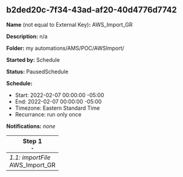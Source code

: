 ## b2ded20c-7f34-43ad-af20-40d4776d7742

**Name** (not equal to External Key)**:** AWS_Import_GR

**Description:** n/a

**Folder:** my automations/AMS/POC/AWSImport/

**Started by:** Schedule

**Status:** PausedSchedule

**Schedule:**

* Start: 2022-02-07 00:00:00 -05:00
* End: 2022-02-07 00:00:00 -05:00
* Timezone: Eastern Standard Time
* Recurrance: run only once

**Notifications:** _none_


| Step 1<br>_<small>-</small>_ |
| --- |
| _1.1: importFile_<br>AWS_Import_GR |
